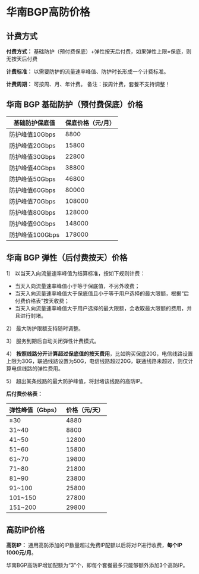 

# 华南BGP高防价格

## 计费方式

**付费方式：** 基础防护（预付费保底）+弹性按天后付费，如果弹性上限=保底，则无按天后付费

**计费标准：** 以需要防护的流量速率峰值、防护时长形成一个计费标准。

**计费周期：** 可按周、月、年计费。   备注：按周计费，套餐不支持调整！

## 华南 BGP 基础防护（预付费保底）价格

| 基础防护保底值     | 保底价格（元/月） |
| ----------- | --------- |
| 防护峰值10Gbps  | 8800      |
| 防护峰值20Gbps  | 15800     |
| 防护峰值30Gbps  | 22800     |
| 防护峰值40Gbps  | 38800     |
| 防护峰值50Gbps  | 46800     |
| 防护峰值60Gbps  | 80000     |
| 防护峰值70Gbps  | 108000    |
| 防护峰值80Gbps  | 128000    |
| 防护峰值90Gbps  | 148000    |
| 防护峰值100Gbps | 178000    |

## 华南 BGP 弹性（后付费按天）价格

1） 以当天入向流量速率峰值为结算标准，按如下规则计费：

  - 当天入向流量速率峰值小于等于保底值，不另外收费；
  - 当天入向流量速率峰值大于保底值且小于等于用户选择的最大限额，根据“后付费价格表”按天收费；
  - 当天入向流量速率峰值大于用户选择的最大限额，会收取最大限额的费用，并且进行封堵。

2） 最大防护限额支持随时调整。

3） 服务到期后自动关闭弹性计费模式。

4）
<span class="underline">**按照线路分开计算超过保底值的按天费用**</span>，比如购买保底20G，电信线路设置上限为30G，联通线路设置为50G，电信线路超过20G，联通线路未超过，则仅计算电信线路的弹性费用。

5） 超出某条线路的最大防护峰值，将封堵该线路的高防IP。

**后付费价格表：**

| 弹性峰值（Gbps） | 价格（元/天） |
| ---------- | ------- |
| ≤30        | 4880    |
| 31~40      | 8800    |
| 41~50      | 12800   |
| 51~60      | 15800   |
| 61~70      | 19800   |
| 71~80      | 21800   |
| 81~90      | 23800   |
| 91~100     | 25800   |
| 101~150     | 27800   |
| 151~200    | 29800    |

## 高防IP价格

**高防IP：** 通用高防添加的IP数量超过免费IP配额以后将对IP进行收费，**每个IP 1000元/月**。

华南BGP高防IP增加配额为“3”个，即每个套餐最多只能够额外添加3个高防IP。
